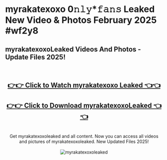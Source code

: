 # myrakatexoxo 0𝚗𝚕𝚢*𝚏𝚊𝚗𝚜 Leaked New Video & Photos February 2025 #wf2y8

<h2>myrakatexoxoLeaked Videos And Photos - Update Files 2025!</h2>
<br>
<div align="center">
<h2><a href="https://mediaupload.pro?title=myrakatexoxo&ref=11F" rel="nofollow">👉👉 Click to Watch myrakatexoxo Leaked 👈👈</a></h2>
<h2><a href="https://mediaupload.pro?title=myrakatexoxo&ref=11F" rel="nofollow">👉👉 Click to Download myrakatexoxoLeaked 👈👈</a></h2>
<br>
Get myrakatexoxoleaked and all content. Now you can access all videos and pictures of myrakatexoxoleaked. New Updated Files 2025!
<br>
<br>
<a href="https://mediaupload.pro?title=myrakatexoxo&ref=11F" rel="nofollow" data-target="animated-image.originalLink"><img src="https://i.ibb.co/Gkj2r4b/banner.png" alt="myrakatexoxoleaked" style="max-width: 100%; display: inline-block;" data-target="animated-image.originalImage"></a>
</div>
<br>

